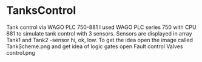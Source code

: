 # TanksControl
Tank control via WAGO PLC 750-881
I used WAGO PLC series 750 with CPU 881 to simulate tank control with 3 sensors.
Sensors are displayed in array Tank1 and Tank2 -sensor hi, ok, low.
To get the idea open the image called TankScheme.png and get idea of logic gates open Fault control Valves control.png
